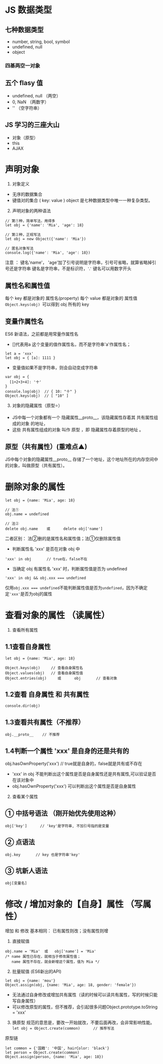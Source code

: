 # JS 数据类型
## 七种数据类型
* number, string, bool, symbol
* undefined, null
* object
### 四基两空一对象
## 五个 flasy 值
* undefined, null  （两空）
* 0, NaN （两数字）
* '' （空字符串）
## JS 学习的三座大山
* 对象（原型）
* this
* AJAX


# 声明对象
1. 对象定义
* 无序的数据集合
* 键值对的集合 ( key: value )
object 是七种数据类型中唯一一种复杂类型。
2. 声明对象的两种语法

```
// 第①种，简单写法，用得多
let obj = {'name': 'Mia', 'age': 18}

// 第②种，正规写法
let obj = new Object({'name': 'Mia'})

// 匿名对象写法
console.log({'name': 'Mia', 'age': 18})
```

注意 ：
键名'name'， 'age'加了引号说明是字符串，引号可省略，就算省略掉引号还是字符串
键名是字符串，不是标识符，∵ 键名可以用数字开头

## 属性名和属性值
每个 key 都是对象的 属性名(property)
每个 value 都是对象的 属性值
`Object.keys(obj) `可以得到 obj 所有的 key

## 变量作属性名
ES6 新语法，之前都是用常量作属性名

* []代表用a 这个变量的值作属性名，而不是字符串'a'作属性名；
```
let a = 'xxx'
let obj = { [a]: 1111 }
```

* 变量值如果不是字符串，则会自动变成字符串
```
var obj = {
  [1+2+3+4]: '十'
}
console.log(obj)  // { 10: "十" }
Object.keys(obj)  // [ "10" ]
```
3. 对象的隐藏属性（原型⭐）
* JS中每一个对象都有一个 隐藏属性__proto__，该隐藏属性存着其 共有属性组成的对象 的地址，
* 这些 共有属性组成的对象 叫作 原型 ，即 隐藏属性存着原型的地址 。

## 原型（共有属性）(重难点▲)
JS中每个对象的隐藏属性__proto__ 存储了一个地址，这个地址所在的内存空间中的对象，叫做原型（共有属性）。

# 删除对象的属性
```
let obj = {name: 'Mia', age: 18}

// 法①
obj.name = undefined

// 法②
delete obj.name    或      delete obj['name']
```
二者区别： 法②删的是属性名和属性值；法①仅删除属性值

* 判断属性名 'xxx' 是否在对象 obj 中

`'xxx' in obj       // true在，false不在`

* 当确定 obj 有属性名 'xxx' 时，判断属性值是否为 undefined

`'xxx' in obj && obj.xxx === undefined`

仅用`obj.xxx === undefined`不能判断属性值是否为`undefined`，因为不确定定`'xxx'`是否为obj的属性
# 查看对象的属性 （读属性）
1. 查看所有属性
## 1.1查看自身属性
```
let obj = {name: 'Mia', age: 18}

Object.keys(obj)     // 查看自身属性名
Object.values(obj)   // 查看自身属性值
Object.entries(obj)     或      obj       // 查看对象
```
## 1.2查看 自身属性 和 共有属性
`console.dir(obj)`

## 1.3查看共有属性（不推荐）
`obj.__proto__    // 不推荐`

## 1.4判断一个属性 'xxx' 是自身的还是共有的
obj.hasOwnProperty('xxx')     // true就是自身的，false就是共有或不存在


* 'xxx' in obj 不能判断出这个属性是否是自身属性还是共有属性,可以验证是否在该对象中
* obj.hasOwnProperty('xxx') 可以判断出这个属性是否是自身属性

2. 查看某个属性

## ① 中括号语法 （刚开始优先使用这种）
`obj['key']      // 'key'是字符串, 不加引号指的是变量`

## ② 点语法
`obj.key       // key 也是字符串'key'`

## ③ 坑新人语法
`obj[变量名]`


# 修改 / 增加对象的【自身】属性 （写属性）

增加 和 修改 基本相同： 已有属性则改；没有属性则增

1. 直接赋值
```
obj.name = 'Mia'  或   obj['name'] = 'Mia'
/* name 属性已存在，就相当于修改属性值；
   name 属性不存在，就会新增这个属性，值为 Mia */
```
2. 批量赋值 (ES6新出的API)
```
let obj = {name: 'mou'}
Object.assign(obj, {name: 'Mia', age: 18, gender: 'female'})
```
* 无法通过自身修改或增加共有属性（读的时候可以读共有属性，写的时候只能写自身属性）
* 可以修改原型的属性，但不推荐，会引起很多问题Object.prototype.toString = 'xxx'

3. 换原型
规范的意思是，要改一开始就改，不要后面再改，会非常影响性能。
`let obj = Object.create(common)      // 推荐写法`

原型链
```
let common = {'国籍': '中国', hairColor: 'black'}
let person = Object.create(common)
Object.assign(person, {name: 'Mia', age: 18})
```